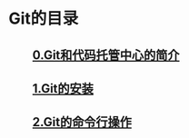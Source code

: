# Git的目录  
## &emsp;&emsp;[0.Git和代码托管中心的简介](files/0.Git和代码托管中心的简介.md)  
## &emsp;&emsp;[1.Git的安装](files/1.Git的安装.md)  
## &emsp;&emsp;[2.Git的命令行操作](files/2.Git的命令行操作.md)  